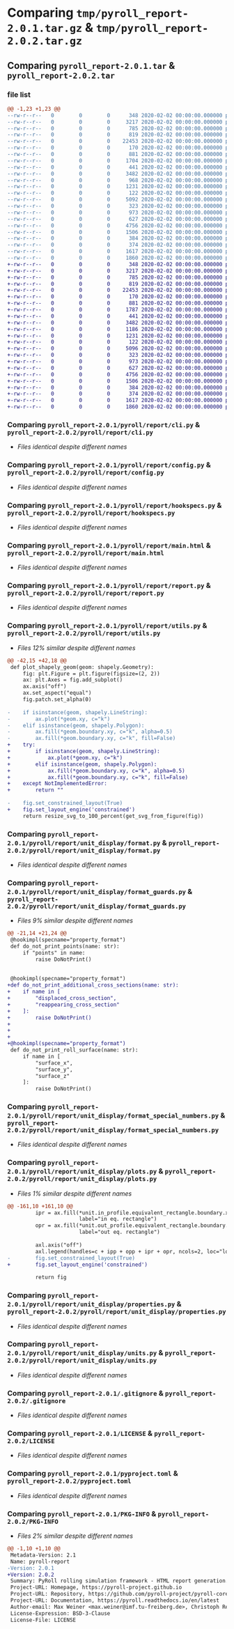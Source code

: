 # Comparing `tmp/pyroll_report-2.0.1.tar.gz` & `tmp/pyroll_report-2.0.2.tar.gz`

## Comparing `pyroll_report-2.0.1.tar` & `pyroll_report-2.0.2.tar`

### file list

```diff
@@ -1,23 +1,23 @@
--rw-r--r--   0        0        0      348 2020-02-02 00:00:00.000000 pyroll_report-2.0.1/pyroll/report/__init__.py
--rw-r--r--   0        0        0     3217 2020-02-02 00:00:00.000000 pyroll_report-2.0.1/pyroll/report/cli.py
--rw-r--r--   0        0        0      785 2020-02-02 00:00:00.000000 pyroll_report-2.0.1/pyroll/report/config.py
--rw-r--r--   0        0        0      819 2020-02-02 00:00:00.000000 pyroll_report-2.0.1/pyroll/report/hookspecs.py
--rw-r--r--   0        0        0    22453 2020-02-02 00:00:00.000000 pyroll_report-2.0.1/pyroll/report/main.html
--rw-r--r--   0        0        0      170 2020-02-02 00:00:00.000000 pyroll_report-2.0.1/pyroll/report/pluggy.py
--rw-r--r--   0        0        0      881 2020-02-02 00:00:00.000000 pyroll_report-2.0.1/pyroll/report/report.py
--rw-r--r--   0        0        0     1704 2020-02-02 00:00:00.000000 pyroll_report-2.0.1/pyroll/report/utils.py
--rw-r--r--   0        0        0      441 2020-02-02 00:00:00.000000 pyroll_report-2.0.1/pyroll/report/unit_display/__init__.py
--rw-r--r--   0        0        0     3482 2020-02-02 00:00:00.000000 pyroll_report-2.0.1/pyroll/report/unit_display/format.py
--rw-r--r--   0        0        0      968 2020-02-02 00:00:00.000000 pyroll_report-2.0.1/pyroll/report/unit_display/format_guards.py
--rw-r--r--   0        0        0     1231 2020-02-02 00:00:00.000000 pyroll_report-2.0.1/pyroll/report/unit_display/format_special_numbers.py
--rw-r--r--   0        0        0      122 2020-02-02 00:00:00.000000 pyroll_report-2.0.1/pyroll/report/unit_display/plots.html
--rw-r--r--   0        0        0     5092 2020-02-02 00:00:00.000000 pyroll_report-2.0.1/pyroll/report/unit_display/plots.py
--rw-r--r--   0        0        0      323 2020-02-02 00:00:00.000000 pyroll_report-2.0.1/pyroll/report/unit_display/properties.html
--rw-r--r--   0        0        0      973 2020-02-02 00:00:00.000000 pyroll_report-2.0.1/pyroll/report/unit_display/properties.py
--rw-r--r--   0        0        0      627 2020-02-02 00:00:00.000000 pyroll_report-2.0.1/pyroll/report/unit_display/units.py
--rw-r--r--   0        0        0     4756 2020-02-02 00:00:00.000000 pyroll_report-2.0.1/.gitignore
--rw-r--r--   0        0        0     1506 2020-02-02 00:00:00.000000 pyroll_report-2.0.1/LICENSE
--rw-r--r--   0        0        0      384 2020-02-02 00:00:00.000000 pyroll_report-2.0.1/README.md
--rw-r--r--   0        0        0      374 2020-02-02 00:00:00.000000 pyroll_report-2.0.1/hatch.toml
--rw-r--r--   0        0        0     1617 2020-02-02 00:00:00.000000 pyroll_report-2.0.1/pyproject.toml
--rw-r--r--   0        0        0     1860 2020-02-02 00:00:00.000000 pyroll_report-2.0.1/PKG-INFO
+-rw-r--r--   0        0        0      348 2020-02-02 00:00:00.000000 pyroll_report-2.0.2/pyroll/report/__init__.py
+-rw-r--r--   0        0        0     3217 2020-02-02 00:00:00.000000 pyroll_report-2.0.2/pyroll/report/cli.py
+-rw-r--r--   0        0        0      785 2020-02-02 00:00:00.000000 pyroll_report-2.0.2/pyroll/report/config.py
+-rw-r--r--   0        0        0      819 2020-02-02 00:00:00.000000 pyroll_report-2.0.2/pyroll/report/hookspecs.py
+-rw-r--r--   0        0        0    22453 2020-02-02 00:00:00.000000 pyroll_report-2.0.2/pyroll/report/main.html
+-rw-r--r--   0        0        0      170 2020-02-02 00:00:00.000000 pyroll_report-2.0.2/pyroll/report/pluggy.py
+-rw-r--r--   0        0        0      881 2020-02-02 00:00:00.000000 pyroll_report-2.0.2/pyroll/report/report.py
+-rw-r--r--   0        0        0     1787 2020-02-02 00:00:00.000000 pyroll_report-2.0.2/pyroll/report/utils.py
+-rw-r--r--   0        0        0      441 2020-02-02 00:00:00.000000 pyroll_report-2.0.2/pyroll/report/unit_display/__init__.py
+-rw-r--r--   0        0        0     3482 2020-02-02 00:00:00.000000 pyroll_report-2.0.2/pyroll/report/unit_display/format.py
+-rw-r--r--   0        0        0     1186 2020-02-02 00:00:00.000000 pyroll_report-2.0.2/pyroll/report/unit_display/format_guards.py
+-rw-r--r--   0        0        0     1231 2020-02-02 00:00:00.000000 pyroll_report-2.0.2/pyroll/report/unit_display/format_special_numbers.py
+-rw-r--r--   0        0        0      122 2020-02-02 00:00:00.000000 pyroll_report-2.0.2/pyroll/report/unit_display/plots.html
+-rw-r--r--   0        0        0     5096 2020-02-02 00:00:00.000000 pyroll_report-2.0.2/pyroll/report/unit_display/plots.py
+-rw-r--r--   0        0        0      323 2020-02-02 00:00:00.000000 pyroll_report-2.0.2/pyroll/report/unit_display/properties.html
+-rw-r--r--   0        0        0      973 2020-02-02 00:00:00.000000 pyroll_report-2.0.2/pyroll/report/unit_display/properties.py
+-rw-r--r--   0        0        0      627 2020-02-02 00:00:00.000000 pyroll_report-2.0.2/pyroll/report/unit_display/units.py
+-rw-r--r--   0        0        0     4756 2020-02-02 00:00:00.000000 pyroll_report-2.0.2/.gitignore
+-rw-r--r--   0        0        0     1506 2020-02-02 00:00:00.000000 pyroll_report-2.0.2/LICENSE
+-rw-r--r--   0        0        0      384 2020-02-02 00:00:00.000000 pyroll_report-2.0.2/README.md
+-rw-r--r--   0        0        0      374 2020-02-02 00:00:00.000000 pyroll_report-2.0.2/hatch.toml
+-rw-r--r--   0        0        0     1617 2020-02-02 00:00:00.000000 pyroll_report-2.0.2/pyproject.toml
+-rw-r--r--   0        0        0     1860 2020-02-02 00:00:00.000000 pyroll_report-2.0.2/PKG-INFO
```

### Comparing `pyroll_report-2.0.1/pyroll/report/cli.py` & `pyroll_report-2.0.2/pyroll/report/cli.py`

 * *Files identical despite different names*

### Comparing `pyroll_report-2.0.1/pyroll/report/config.py` & `pyroll_report-2.0.2/pyroll/report/config.py`

 * *Files identical despite different names*

### Comparing `pyroll_report-2.0.1/pyroll/report/hookspecs.py` & `pyroll_report-2.0.2/pyroll/report/hookspecs.py`

 * *Files identical despite different names*

### Comparing `pyroll_report-2.0.1/pyroll/report/main.html` & `pyroll_report-2.0.2/pyroll/report/main.html`

 * *Files identical despite different names*

### Comparing `pyroll_report-2.0.1/pyroll/report/report.py` & `pyroll_report-2.0.2/pyroll/report/report.py`

 * *Files identical despite different names*

### Comparing `pyroll_report-2.0.1/pyroll/report/utils.py` & `pyroll_report-2.0.2/pyroll/report/utils.py`

 * *Files 12% similar despite different names*

```diff
@@ -42,15 +42,18 @@
 def plot_shapely_geom(geom: shapely.Geometry):
     fig: plt.Figure = plt.figure(figsize=(2, 2))
     ax: plt.Axes = fig.add_subplot()
     ax.axis("off")
     ax.set_aspect("equal")
     fig.patch.set_alpha(0)
 
-    if isinstance(geom, shapely.LineString):
-        ax.plot(*geom.xy, c="k")
-    elif isinstance(geom, shapely.Polygon):
-        ax.fill(*geom.boundary.xy, c="k", alpha=0.5)
-        ax.fill(*geom.boundary.xy, c="k", fill=False)
+    try:
+        if isinstance(geom, shapely.LineString):
+            ax.plot(*geom.xy, c="k")
+        elif isinstance(geom, shapely.Polygon):
+            ax.fill(*geom.boundary.xy, c="k", alpha=0.5)
+            ax.fill(*geom.boundary.xy, c="k", fill=False)
+    except NotImplementedError:
+        return ""
 
-    fig.set_constrained_layout(True)
+    fig.set_layout_engine('constrained')
     return resize_svg_to_100_percent(get_svg_from_figure(fig))
```

### Comparing `pyroll_report-2.0.1/pyroll/report/unit_display/format.py` & `pyroll_report-2.0.2/pyroll/report/unit_display/format.py`

 * *Files identical despite different names*

### Comparing `pyroll_report-2.0.1/pyroll/report/unit_display/format_guards.py` & `pyroll_report-2.0.2/pyroll/report/unit_display/format_guards.py`

 * *Files 9% similar despite different names*

```diff
@@ -21,14 +21,24 @@
 @hookimpl(specname="property_format")
 def do_not_print_points(name: str):
     if "points" in name:
         raise DoNotPrint()
 
 
 @hookimpl(specname="property_format")
+def do_not_print_additional_cross_sections(name: str):
+    if name in [
+        "displaced_cross_section",
+        "reappearing_cross_section"
+    ]:
+        raise DoNotPrint()
+
+
+
+@hookimpl(specname="property_format")
 def do_not_print_roll_surface(name: str):
     if name in [
         "surface_x",
         "surface_y",
         "surface_z"
     ]:
         raise DoNotPrint()
```

### Comparing `pyroll_report-2.0.1/pyroll/report/unit_display/format_special_numbers.py` & `pyroll_report-2.0.2/pyroll/report/unit_display/format_special_numbers.py`

 * *Files identical despite different names*

### Comparing `pyroll_report-2.0.1/pyroll/report/unit_display/plots.py` & `pyroll_report-2.0.2/pyroll/report/unit_display/plots.py`

 * *Files 1% similar despite different names*

```diff
@@ -161,10 +161,10 @@
         ipr = ax.fill(*unit.in_profile.equivalent_rectangle.boundary.xy, fill=False, color="red", ls="--",
                       label="in eq. rectangle")
         opr = ax.fill(*unit.out_profile.equivalent_rectangle.boundary.xy, fill=False, color="blue", ls="--",
                       label="out eq. rectangle")
 
         axl.axis("off")
         axl.legend(handles=c + ipp + opp + ipr + opr, ncols=2, loc="lower center")
-        fig.set_constrained_layout(True)
+        fig.set_layout_engine('constrained')
 
         return fig
```

### Comparing `pyroll_report-2.0.1/pyroll/report/unit_display/properties.py` & `pyroll_report-2.0.2/pyroll/report/unit_display/properties.py`

 * *Files identical despite different names*

### Comparing `pyroll_report-2.0.1/pyroll/report/unit_display/units.py` & `pyroll_report-2.0.2/pyroll/report/unit_display/units.py`

 * *Files identical despite different names*

### Comparing `pyroll_report-2.0.1/.gitignore` & `pyroll_report-2.0.2/.gitignore`

 * *Files identical despite different names*

### Comparing `pyroll_report-2.0.1/LICENSE` & `pyroll_report-2.0.2/LICENSE`

 * *Files identical despite different names*

### Comparing `pyroll_report-2.0.1/pyproject.toml` & `pyroll_report-2.0.2/pyproject.toml`

 * *Files identical despite different names*

### Comparing `pyroll_report-2.0.1/PKG-INFO` & `pyroll_report-2.0.2/PKG-INFO`

 * *Files 2% similar despite different names*

```diff
@@ -1,10 +1,10 @@
 Metadata-Version: 2.1
 Name: pyroll-report
-Version: 2.0.1
+Version: 2.0.2
 Summary: PyRoll rolling simulation framework - HTML report generation.
 Project-URL: Homepage, https://pyroll-project.github.io
 Project-URL: Repository, https://github.com/pyroll-project/pyroll-core
 Project-URL: Documentation, https://pyroll.readthedocs.io/en/latest
 Author-email: Max Weiner <max.weiner@imf.tu-freiberg.de>, Christoph Renzing <christoph.renzing@imf.tu-freiberg.de>, Matthias Schmidtchen <matthias.schmidtchen@imf.tu-freiberg.de>, Max Stirl <max.stirl@imf.tu-freiberg.de>
 License-Expression: BSD-3-Clause
 License-File: LICENSE
```

